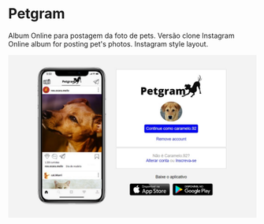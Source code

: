 # Petgram
Album Online para postagem da foto de pets. Versão clone Instagram<br>
Online album for posting pet's photos. Instagram style layout.<br>

![app image](https://github.com/Jof92/Petgram/blob/main/petgran.jpg)
